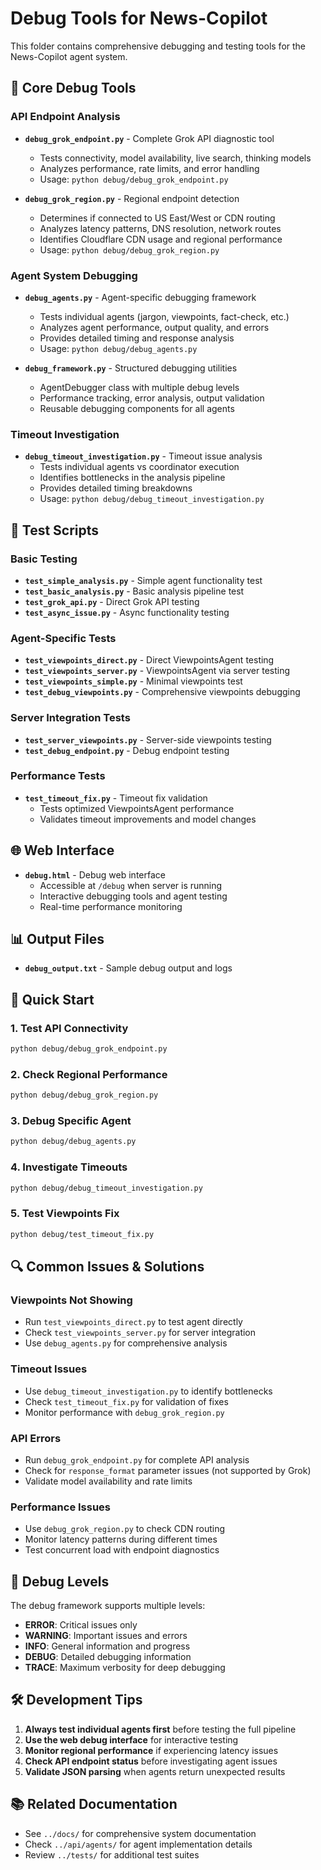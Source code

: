 # Debug Tools for News-Copilot

This folder contains comprehensive debugging and testing tools for the News-Copilot agent system.

## 🔧 Core Debug Tools

### API Endpoint Analysis
- **`debug_grok_endpoint.py`** - Complete Grok API diagnostic tool
  - Tests connectivity, model availability, live search, thinking models
  - Analyzes performance, rate limits, and error handling
  - Usage: `python debug/debug_grok_endpoint.py`

- **`debug_grok_region.py`** - Regional endpoint detection
  - Determines if connected to US East/West or CDN routing
  - Analyzes latency patterns, DNS resolution, network routes
  - Identifies Cloudflare CDN usage and regional performance
  - Usage: `python debug/debug_grok_region.py`

### Agent System Debugging
- **`debug_agents.py`** - Agent-specific debugging framework
  - Tests individual agents (jargon, viewpoints, fact-check, etc.)
  - Analyzes agent performance, output quality, and errors
  - Provides detailed timing and response analysis
  - Usage: `python debug/debug_agents.py`

- **`debug_framework.py`** - Structured debugging utilities
  - AgentDebugger class with multiple debug levels
  - Performance tracking, error analysis, output validation
  - Reusable debugging components for all agents

### Timeout Investigation
- **`debug_timeout_investigation.py`** - Timeout issue analysis
  - Tests individual agents vs coordinator execution
  - Identifies bottlenecks in the analysis pipeline
  - Provides detailed timing breakdowns
  - Usage: `python debug/debug_timeout_investigation.py`

## 🧪 Test Scripts

### Basic Testing
- **`test_simple_analysis.py`** - Simple agent functionality test
- **`test_basic_analysis.py`** - Basic analysis pipeline test
- **`test_grok_api.py`** - Direct Grok API testing
- **`test_async_issue.py`** - Async functionality testing

### Agent-Specific Tests
- **`test_viewpoints_direct.py`** - Direct ViewpointsAgent testing
- **`test_viewpoints_server.py`** - ViewpointsAgent via server testing
- **`test_viewpoints_simple.py`** - Minimal viewpoints test
- **`test_debug_viewpoints.py`** - Comprehensive viewpoints debugging

### Server Integration Tests
- **`test_server_viewpoints.py`** - Server-side viewpoints testing
- **`test_debug_endpoint.py`** - Debug endpoint testing

### Performance Tests
- **`test_timeout_fix.py`** - Timeout fix validation
  - Tests optimized ViewpointsAgent performance
  - Validates timeout improvements and model changes

## 🌐 Web Interface
- **`debug.html`** - Debug web interface
  - Accessible at `/debug` when server is running
  - Interactive debugging tools and agent testing
  - Real-time performance monitoring

## 📊 Output Files
- **`debug_output.txt`** - Sample debug output and logs

## 🚀 Quick Start

### 1. Test API Connectivity
```bash
python debug/debug_grok_endpoint.py
```

### 2. Check Regional Performance
```bash
python debug/debug_grok_region.py
```

### 3. Debug Specific Agent
```bash
python debug/debug_agents.py
```

### 4. Investigate Timeouts
```bash
python debug/debug_timeout_investigation.py
```

### 5. Test Viewpoints Fix
```bash
python debug/test_timeout_fix.py
```

## 🔍 Common Issues & Solutions

### Viewpoints Not Showing
- Run `test_viewpoints_direct.py` to test agent directly
- Check `test_viewpoints_server.py` for server integration
- Use `debug_agents.py` for comprehensive analysis

### Timeout Issues
- Use `debug_timeout_investigation.py` to identify bottlenecks
- Check `test_timeout_fix.py` for validation of fixes
- Monitor performance with `debug_grok_region.py`

### API Errors
- Run `debug_grok_endpoint.py` for complete API analysis
- Check for `response_format` parameter issues (not supported by Grok)
- Validate model availability and rate limits

### Performance Issues
- Use `debug_grok_region.py` to check CDN routing
- Monitor latency patterns during different times
- Test concurrent load with endpoint diagnostics

## 📝 Debug Levels

The debug framework supports multiple levels:
- **ERROR**: Critical issues only
- **WARNING**: Important issues and errors
- **INFO**: General information and progress
- **DEBUG**: Detailed debugging information
- **TRACE**: Maximum verbosity for deep debugging

## 🛠️ Development Tips

1. **Always test individual agents first** before testing the full pipeline
2. **Use the web debug interface** for interactive testing
3. **Monitor regional performance** if experiencing latency issues
4. **Check API endpoint status** before investigating agent issues
5. **Validate JSON parsing** when agents return unexpected results

## 📚 Related Documentation

- See `../docs/` for comprehensive system documentation
- Check `../api/agents/` for agent implementation details
- Review `../tests/` for additional test suites 